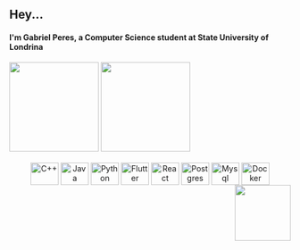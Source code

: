 ## Hey...
#### I'm Gabriel Peres, a Computer Science student at State University of Londrina

<div>
  <img height="160em" src="https://github-readme-stats-sigma-five.vercel.app/api?username=gPeres0&show_icons=true&&include_all_commits=true&count_private=true&layout=compact&theme=dark">
  <img height="160em" src="https://github-readme-stats-sigma-five.vercel.app/api/top-langs/?username=gPeres0&langs_count=true&layout=compact&theme=dark">
</div>

<div align="center"><br>
  <img align="center" alt="C++" height="40" width="50" src="https://cdn.jsdelivr.net/gh/devicons/devicon/icons/cplusplus/cplusplus-original.svg">
  <img align="center" alt="Java" height="40" width="50" src="https://cdn.jsdelivr.net/gh/devicons/devicon/icons/java/java-original.svg">
  <img align="center" alt="Python" height="40" width="50" src="https://cdn.jsdelivr.net/gh/devicons/devicon/icons/python/python-original.svg">
  <img align="center" alt="Flutter" height="40" width="50" src="https://cdn.jsdelivr.net/gh/devicons/devicon/icons/flutter/flutter-original.svg">
  <img align="center" alt="React" height="40" width="50" src="https://cdn.jsdelivr.net/gh/devicons/devicon/icons/react/react-original.svg">
  <img align="center" alt="Postgres" height="40" width="50" src="https://cdn.jsdelivr.net/gh/devicons/devicon/icons/postgresql/postgresql-original.svg">
  <img align="center" alt="Mysql" height="40" width="50" src="https://cdn.jsdelivr.net/gh/devicons/devicon/icons/mysql/mysql-original.svg">
  <img align="center" alt="Docker" height="40" width="50" src="https://cdn.jsdelivr.net/gh/devicons/devicon/icons/docker/docker-original.svg">
  <img align="right" height="100" width="100" src="https://cdn.discordapp.com/attachments/840021456166715453/1108460512687165540/amogus.gif">
</div>
